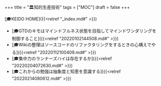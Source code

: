 +++
title = "🏛知的生産技術"
tags = ["MOC"]
draft = false
+++

[🎓KEIDO HOME]({{<relref "_index.md#" >}})

-   [🎓GTDのキモはマインドフルネス状態を目指してマインドワンダリングを制御すること]({{<relref "20220102144508.md#" >}})
-   [🎓Wikiの整理はソースコードのリファクタリングをするときの心構えでやる]({{<relref "20220112100409.md#" >}})
-   [🎓集中力のランナーズハイは存在するか]({{<relref "20220204072630.md#" >}})
-   [🎓これからの勉強は抽象度と知恵を意識する]({{<relref "20220214080612.md#" >}})

